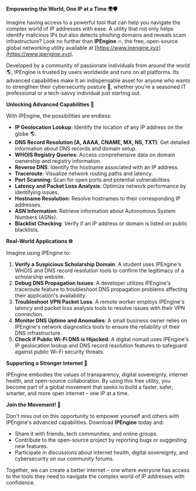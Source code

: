 **Empowering the World, One IP at a Time 🌍🛡️**

Imagine having access to a powerful tool that can help you navigate the complex world of IP addresses with ease. A utility that not only helps identify malicious IPs but also detects phishing domains and reveals scam infrastructure? Look no further than **IPEngine** 🔥, the free, open-source global networking utility available at [https://www.ipengine.xyz](https://www.ipengine.xyz).

Developed by a community of passionate individuals from around the world 🌎, IPEngine is trusted by users worldwide and runs on all platforms. Its advanced capabilities make it an indispensable asset for anyone who wants to strengthen their cybersecurity posture 🔐, whether you're a seasoned IT professional or a tech-savvy individual just starting out.

**Unlocking Advanced Capabilities 📡**

With IPEngine, the possibilities are endless:

*   **IP Geolocation Lookup**: Identify the location of any IP address on the globe 🌎.
*   **DNS Record Resolution (A, AAAA, CNAME, MX, NS, TXT)**: Get detailed information about DNS records and domain setup.
*   **WHOIS Registry Queries**: Access comprehensive data on domain ownership and registry information.
*   **Reverse DNS**: Identify the hostname associated with an IP address.
*   **Traceroute**: Visualize network routing paths and latency.
*   **Port Scanning**: Scan for open ports and potential vulnerabilities.
*   **Latency and Packet Loss Analysis**: Optimize network performance by identifying issues.
*   **Hostname Resolution**: Resolve hostnames to their corresponding IP addresses.
*   **ASN Information**: Retrieve information about Autonomous System Numbers (ASNs).
*   **Blacklist Checking**: Verify if an IP address or domain is listed on public blacklists.

**Real-World Applications 🌐**

Imagine using IPEngine to:

1.  **Verify a Suspicious Scholarship Domain**: A student uses IPEngine's WHOIS and DNS record resolution tools to confirm the legitimacy of a scholarship website.
2.  **Debug DNS Propagation Issues**: A developer utilizes IPEngine's traceroute feature to troubleshoot DNS propagation problems affecting their application's availability.
3.  **Troubleshoot VPN Packet Loss**: A remote worker employs IPEngine's latency and packet loss analysis tools to resolve issues with their VPN connection.
4.  **Monitor DNS Uptime and Anomalies**: A small business owner relies on IPEngine's network diagnostics tools to ensure the reliability of their DNS infrastructure.
5.  **Check if Public Wi-Fi DNS is Hijacked**: A digital nomad uses IPEngine's IP geolocation lookup and DNS record resolution features to safeguard against public Wi-Fi security threats.

**Supporting a Stronger Internet 🚀**

IPEngine embodies the values of transparency, digital sovereignty, internet health, and open-source collaboration. By using this free utility, you become part of a global movement that seeks to build a faster, safer, smarter, and more open internet – one IP at a time.

**Join the Movement! 💬**

Don't miss out on this opportunity to empower yourself and others with IPEngine's advanced capabilities. Download **IPEngine** today and:

*   Share it with friends, tech communities, and online groups.
*   Contribute to the open-source project by reporting bugs or suggesting new features.
*   Participate in discussions about internet health, digital sovereignty, and cybersecurity on our community forums.

Together, we can create a better internet – one where everyone has access to the tools they need to navigate the complex world of IP addresses with confidence.